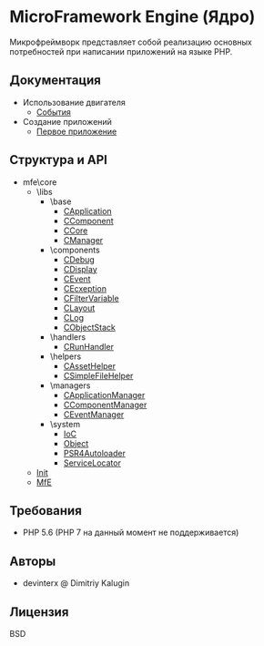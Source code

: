 MicroFramework Engine (Ядро)
===========================

Микрофреймворк представляет собой реализацию основных потребностей при написании приложений на языке PHP.

Документация
--------
* Использование двигателя
  * [События](events.md)
* Создание приложений
  * [Первое приложение](first-application.md)

Структура и API
--------
* mfe\core
  * \libs
    * \base
      * [CApplication](src/libs/base/CApplication.md)
      * [CComponent](src/libs/base/CComponent.md)
      * [CCore](src/libs/base/CCore.md)
      * [CManager](src/libs/base/CManager.md)
    * \components 
      * [CDebug](src/libs/components/CDebug.md)
      * [CDisplay](src/libs/components/CDisplay.md)
      * [CEvent](src/libs/components/CEvent.md)
      * [CEcxeption](src/libs/components/CEcxeption.md)
      * [CFilterVariable](src/libs/components/CFilterVariable.md)
      * [CLayout](src/libs/components/CLayout.md)
      * [CLog](src/libs/components/CLog.md)
      * [CObjectStack](src/libs/components/CObjectStack.md)
    * \handlers
      * [CRunHandler](src/libs/handlers/CRunHandler.md)
    * \helpers 
      * [CAssetHelper](src/libs/helpers/CAssetHelper.md)
      * [CSimpleFileHelper](src/libs/helpers/CSimpleFileHelper.md)
    * \managers 
      * [CApplicationManager](src/libs/managers/CApplicationManager.md)
      * [CComponentManager](src/libs/managers/CComponentManager.md)
      * [CEventManager](src/libs/managers/CEventManager.md)
    * \system
      * [IoC](src/libs/system/IoC.md)
      * [Object](src/libs/system/Object.md)
      * [PSR4Autoloader](src/libs/system/PSR4Autoloader.md)
      * [ServiceLocator](src/libs/system/ServiceLocator.md)
  * [Init](src/Init.md)
  * [MfE](src/Mfe.md)

Требования
--------

 - PHP 5.6 (PHP 7 на данный момент не поддерживается)

Авторы
--------

 - devinterx @ Dimitriy Kalugin


Лицензия
--------
BSD